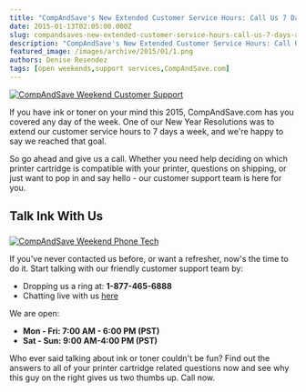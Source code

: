 ```yaml
---
title: "CompAndSave's New Extended Customer Service Hours: Call Us 7 Days a Week!"
date: 2015-01-13T02:05:00.000Z
slug: compandsaves-new-extended-customer-service-hours-call-us-7-days-a-week
description: "CompAndSave's New Extended Customer Service Hours: Call Us 7 Days a Week!"
featured_image: /images/archive/2015/01/1.png
authors: Denise Resendez
tags: [open weekends,support services,CompAndSave.com]
---
```


[![CompAndSave Weekend Customer Support](/blog/images/1.png "CompAndSave Now Has 7 Day Customer Support")](/blog/images/1.png)

If you have ink or toner on your mind this 2015, CompAndSave.com has you covered any day of the week. One of our New Year Resolutions was to extend our customer service hours to 7 days a week, and we're happy to say we reached that goal.

So go ahead and give us a call. Whether you need help deciding on which printer cartridge is compatible with your printer, questions on shipping, or just want to pop in and say hello - our customer support team is here for you.

## Talk Ink With Us 

### 

[![CompAndSave Weekend Phone Tech](/blog/images/1.png "Call Us On The Weekend")](/blog/images/1.png)

If you've never contacted us before, or want a refresher, now's the time to do it. Start talking with our friendly customer support team by:

* Dropping us a ring at: **1-877-465-6888**
* Chatting live with us [here](https://www.compandsave.com/)

 We are open:

* **Mon - Fri: 7:00 AM - 6:00 PM (PST)**
* **Sat - Sun: 9:00 AM-4:00 PM (PST)**

Who ever said talking about ink or toner couldn't be fun? Find out the answers to all of your printer cartridge related questions now and see why this guy on the right gives us two thumbs up. Call now.